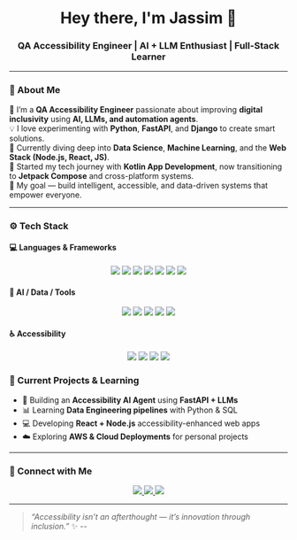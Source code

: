 <!-- 👋 GitHub Profile README for jazxii -->

<h1 align="center">Hey there, I'm Jassim 👋</h1>

<h3 align="center">QA Accessibility Engineer | AI + LLM Enthusiast | Full-Stack Learner</h3>

---

### 🧭 About Me  

🚀 I’m a **QA Accessibility Engineer** passionate about improving **digital inclusivity** using **AI, LLMs, and automation agents**.  
💡 I love experimenting with **Python**, **FastAPI**, and **Django** to create smart solutions.  
🌱 Currently diving deep into **Data Science**, **Machine Learning**, and the **Web Stack (Node.js, React, JS)**.  
📱 Started my tech journey with **Kotlin App Development**, now transitioning to **Jetpack Compose** and cross-platform systems.  
🎯 My goal — build intelligent, accessible, and data-driven systems that empower everyone.

---

### ⚙️ Tech Stack

#### 💻 Languages & Frameworks
<p align="center">
  <img src="https://img.shields.io/badge/Python-3670A0?style=for-the-badge&logo=python&logoColor=ffdd54"/>
  <img src="https://img.shields.io/badge/Kotlin-0095D5?style=for-the-badge&logo=kotlin&logoColor=white"/>
  <img src="https://img.shields.io/badge/JavaScript-F7DF1E?style=for-the-badge&logo=javascript&logoColor=black"/>
  <img src="https://img.shields.io/badge/Node.js-339933?style=for-the-badge&logo=nodedotjs&logoColor=white"/>
  <img src="https://img.shields.io/badge/React-20232A?style=for-the-badge&logo=react&logoColor=61DAFB"/>
  <img src="https://img.shields.io/badge/Django-092E20?style=for-the-badge&logo=django&logoColor=white"/>
  <img src="https://img.shields.io/badge/FastAPI-009688?style=for-the-badge&logo=fastapi&logoColor=white"/>
</p>

#### 🧠 AI / Data / Tools
<p align="center">
  <img src="https://img.shields.io/badge/OpenAI-412991?style=for-the-badge&logo=openai&logoColor=white"/>
  <img src="https://img.shields.io/badge/Pandas-150458?style=for-the-badge&logo=pandas&logoColor=white"/>
  <img src="https://img.shields.io/badge/ScikitLearn-F7931E?style=for-the-badge&logo=scikitlearn&logoColor=white"/>
  <img src="https://img.shields.io/badge/SQL-336791?style=for-the-badge&logo=postgresql&logoColor=white"/>
  <img src="https://img.shields.io/badge/Docker-2496ED?style=for-the-badge&logo=docker&logoColor=white"/>
</p>

#### ♿ Accessibility
<p align="center">
  <img src="https://img.shields.io/badge/WCAG-2.2-blue?style=for-the-badge"/>
  <img src="https://img.shields.io/badge/VoiceOver-iOS-lightgrey?style=for-the-badge"/>
  <img src="https://img.shields.io/badge/TalkBack-Android-green?style=for-the-badge"/>
  <img src="https://img.shields.io/badge/NVDA-Windows-blueviolet?style=for-the-badge"/>
</p>


### 🧩 Current Projects & Learning
- 🧠 Building an **Accessibility AI Agent** using **FastAPI + LLMs**
- 📊 Learning **Data Engineering pipelines** with Python & SQL
- 💻 Developing **React + Node.js** accessibility-enhanced web apps
- ☁️ Exploring **AWS & Cloud Deployments** for personal projects

---

### 🧩 Connect with Me

<p align="center">
  <a href="https://linkedin.com/in/YOUR-LINKEDIN" target="_blank">
    <img src="https://img.shields.io/badge/LinkedIn-0A66C2?style=for-the-badge&logo=linkedin&logoColor=white"/>
  </a>
  <a href="mailto:YOUR-EMAIL@example.com">
    <img src="https://img.shields.io/badge/Email-D14836?style=for-the-badge&logo=gmail&logoColor=white"/>
  </a>
  <a href="https://github.com/jazxii">
    <img src="https://img.shields.io/badge/GitHub-100000?style=for-the-badge&logo=github&logoColor=white"/>
  </a>
</p>

---

> _“Accessibility isn’t an afterthought — it’s innovation through inclusion.”_ ✨
--
